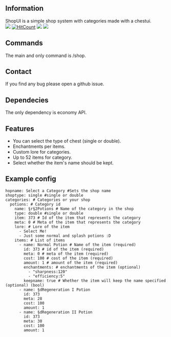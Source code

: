 ## Information
ShopUI is a simple shop system with categories made with a chestui.<br>
[![](https://poggit.pmmp.io/shield.state/ShopUI)](https://poggit.pmmp.io/p/ShopUI)
[![HitCount](http://hits.dwyl.io/Todo56/ShopUI.svg)](http://hits.dwyl.io/Todo56/ShopUI)
[![](https://poggit.pmmp.io/shield.api/ShopUI)](https://poggit.pmmp.io/p/ShopUI)
[![](https://poggit.pmmp.io/shield.dl.total/ShopUI)](https://poggit.pmmp.io/p/ShopUI)

## Commands
The main and only command is /shop.
## Contact
If you find any bug please open a github issue.
## Dependecies
The only dependency is economy API.
## Features
- You can select the type of chest (single or double).
- Enchantments per items.
- Custom lore for categories.
- Up to 52 items for category.
- Select whether the item's name should be kept.

## Example config
```
hopname: Select a Category #Sets the shop name
shoptype: single #single or double
categories: # Categories or your shop
  potions: # Category id
    name: §r§2Potions # Name of the category in the shop
    type: double #single or double
    item: 373 # Id of the item that represents the category
    meta: 0 # Meta of the item that represents the category
    lore: # Lore of the item
      - Select Me!
      - Just some normal and splash potions :D
    items: # List of items
      - name: Normal Potion # Name of the item (required)
        id: 373 # id of the item (required)
        meta: 0 # meta of the item (required)
        cost: 100 # cost of the item (required)
        amount: 1 # amount of the item (required)
        enchantments: # enchantments of the item (optional)
          - "sharpness:120"
          - "efficiency:5"
        keepname: true # Whether the item will keep the name specified (optional) (bool)
      - name: §dRegeneration I Potion
        id: 373
        meta: 28
        cost: 100
        amount: 1
      - name: §dRegeneration II Potion
        id: 373
        meta: 30
        cost: 100
        amount: 1
```
